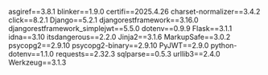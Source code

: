 asgiref==3.8.1
blinker==1.9.0
certifi==2025.4.26
charset-normalizer==3.4.2
click==8.2.1
Django==5.2.1
djangorestframework==3.16.0
djangorestframework_simplejwt==5.5.0
dotenv==0.9.9
Flask==3.1.1
idna==3.10
itsdangerous==2.2.0
Jinja2==3.1.6
MarkupSafe==3.0.2
psycopg2==2.9.10
psycopg2-binary==2.9.10
PyJWT==2.9.0
python-dotenv==1.1.0
requests==2.32.3
sqlparse==0.5.3
urllib3==2.4.0
Werkzeug==3.1.3
